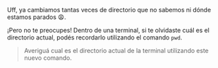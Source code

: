 Uff, ya cambiamos tantas veces de directorio que no sabemos ni dónde estamos parados :weary:. 

¡Pero no te preocupes! Dentro de una terminal, si te olvidaste cuál es el directorio actual, podés recordarlo utilizando el comando `pwd`. 
 
> Averiguá cual es el directorio actual de la terminal utilizando este nuevo comando. 
